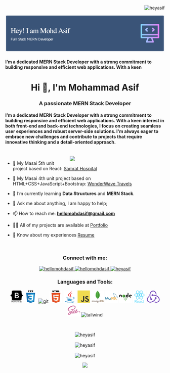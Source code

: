 <p align="right">
  <img src="https://komarev.com/ghpvc/?username=heyasif&label=Profile%20views&color=0e75b6&style=flat" alt="heyasif"/>
</p>

![Header Image](https://github.com/heyasif/heyasif/blob/main/assets/github-header-image.png?raw=true)

#### I’m a dedicated MERN Stack Developer with a strong commitment to building responsive and efficient web applications. With a keen
<h1 align="center">Hi 👋, I'm Mohammad Asif</h1>
<h3 align="center">A passionate MERN Stack Developer</h3>

#### I’m a dedicated MERN Stack Developer with a strong commitment to building responsive and efficient web applications. With a keen interest in both front-end and back-end technologies, I focus on creating seamless user experiences and robust server-side solutions. I'm always eager to embrace new challenges and contribute to projects that require innovative thinking and a detail-oriented approach.

<br/>
<img align="right" width="300" src="https://miro.medium.com/v2/resize:fit:1400/0*NgUtI3tYLhuq5Vy0.gif" >

- 🔭 My Masai 5th unit project based on React: [Samrat Hospital](https://c-sharp-samrat.vercel.app/)
- 🔭 My Masai 4th unit project based on HTML+CSS+JavaScript+Bootstrap: [WonderWave Travels](https://byte-harmony-2098-sandy.vercel.app/)
  
- 🌱 I’m currently learning **Data Structures** and **MERN Stack**.
- 💬 Ask me about anything, I am happy to help;
- 📫 How to reach me: **hellomohdasif@gmail.com**
- 👨‍💻 All of my projects are available at [Portfolio](https://heyasif.github.io/)
- 📄 Know about my experiences [Resume](https://drive.google.com/drive/folders/1Gvi7NaYtEW6lUwYTe66B6nRTgAQ74JP0?usp=sharing)

<br/>
<h3 align="center">Connect with me:</h3>
<p align="center">
  <a href="https://codepen.io/hellomohdasif" target="_blank">
    <img src="https://raw.githubusercontent.com/rahuldkjain/github-profile-readme-generator/master/src/images/icons/Social/codepen.svg" alt="hellomohdasif" height="30" width="40" />
  </a>
  <a href="https://linkedin.com/in/hellomohdasif" target="_blank">
    <img src="https://raw.githubusercontent.com/rahuldkjain/github-profile-readme-generator/master/src/images/icons/Social/linked-in-alt.svg" alt="hellomohdasif" height="30" width="40" />
  </a>
  <a href="https://codesandbox.com/heyasif" target="_blank">
    <img src="https://raw.githubusercontent.com/rahuldkjain/github-profile-readme-generator/master/src/images/icons/Social/codesandbox.svg" alt="heyasif" height="30" width="40" />
  </a>
</p>

<h3 align="center">Languages and Tools:</h3>
<p align="center">
  <img src="https://raw.githubusercontent.com/devicons/devicon/master/icons/bootstrap/bootstrap-plain-wordmark.svg" alt="bootstrap" width="40" height="40"/>
  <img src="https://raw.githubusercontent.com/devicons/devicon/master/icons/css3/css3-original-wordmark.svg" alt="css3" width="40" height="40"/>
  <img src="https://www.vectorlogo.zone/logos/git-scm/git-scm-icon.svg" alt="git" width="40" height="40"/>
  <img src="https://raw.githubusercontent.com/devicons/devicon/master/icons/html5/html5-original-wordmark.svg" alt="html5" width="40" height="40"/>
  <img src="https://raw.githubusercontent.com/devicons/devicon/master/icons/java/java-original.svg" alt="java" width="40" height="40"/>
  <img src="https://raw.githubusercontent.com/devicons/devicon/master/icons/javascript/javascript-original.svg" alt="javascript" width="40" height="40"/>
  <img src="https://raw.githubusercontent.com/devicons/devicon/master/icons/mongodb/mongodb-original-wordmark.svg" alt="mongodb" width="40" height="40"/>
  <img src="https://raw.githubusercontent.com/devicons/devicon/master/icons/mysql/mysql-original-wordmark.svg" alt="mysql" width="40" height="40"/>
  <img src="https://raw.githubusercontent.com/devicons/devicon/master/icons/nodejs/nodejs-original-wordmark.svg" alt="nodejs" width="40" height="40"/>
  <img src="https://raw.githubusercontent.com/devicons/devicon/master/icons/react/react-original-wordmark.svg" alt="react" width="40" height="40"/>
  <img src="https://raw.githubusercontent.com/devicons/devicon/master/icons/redux/redux-original.svg" alt="redux" width="40" height="40"/>
  <img src="https://raw.githubusercontent.com/devicons/devicon/master/icons/sass/sass-original.svg" alt="sass" width="40" height="40"/> 
  <img src="https://www.vectorlogo.zone/logos/tailwindcss/tailwindcss-icon.svg" alt="tailwind" width="40" height="40"/>
</p>
<br/>
<p align="center">
  <img align="center" src="https://github-readme-stats.vercel.app/api/top-langs?username=heyasif&show_icons=true&locale=en&layout=compact&theme=radical" alt="heyasif" />
</p>
<p align="center">
  <img align="center" src="https://github-readme-stats.vercel.app/api?username=heyasif&show_icons=true&theme=radical" alt="heyasif" />
</p>

<p align="center">
  <img align="center" src="https://github-readme-streak-stats.herokuapp.com/?user=heyasif&theme=radical" alt="heyasif" />
</p>

<p align="center">
<img src="https://raw.githubusercontent.com/Trilokia/Trilokia/379277808c61ef204768a61bbc5d25bc7798ccf1/bottom_header.svg">
</p>
